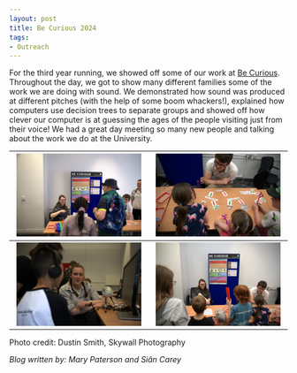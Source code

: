 ```yaml
---
layout: post
title: Be Curious 2024
tags:
- Outreach
---
```

For the third year running, we showed off some of our work at [Be Curious](https://www.leeds.ac.uk/becurious). Throughout the day, we got to show many different families some of the work we are doing with sound. We demonstrated how sound was produced at different pitches (with the help of some boom whackers!), explained how computers use decision trees to separate groups and showed off how clever our computer is at guessing the ages of the people visiting just from their voice! We had a great day meeting so many new people and talking about the work we do at the University. 


<table>
  <tr>
    <th><img src="/images/1BeCurious2024.jpeg" style="max-width: 95%;" /></th>
    <th><img src="/images/2BeCurious2024.jpeg" style="max-width: 95%;" /></th>
  </tr>
  <tr>
    <th><img src="/images/3BeCurious2024.jpeg" style="max-width: 95%;" /></th>
    <th><img src="/images/4BeCurious2024.jpeg" style="max-width: 95%;" /></th>
  </tr>
</table>
Photo credit: Dustin Smith, Skywall Photography

*Blog written by: Mary Paterson and Siân Carey*
